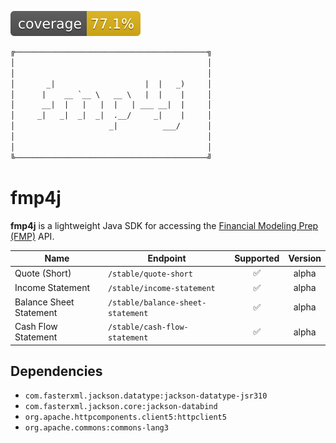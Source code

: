 ![](./.github/badges/jacoco.svg)

```txt
╔───────────────────────────────────────────╗
│                                           │
│                                           │
│       _|                    |  |   _)     │
│      |    __ `__ \   __ \   |  |    |     │
│      __|  |   |   |  |   | ___ __|  |     │
│     _|   _|  _|  _|  .__/     _|    |     │
│                     _|          ___/      │
│                                           │
│                                           │
╚───────────────────────────────────────────╝
```

# fmp4j

**fmp4j** is a lightweight Java SDK for accessing
the [Financial Modeling Prep (FMP)](https://site.financialmodelingprep.com/) API.

| Name                    | Endpoint                          | Supported | Version |
|-------------------------|-----------------------------------|:---------:|:-------:|
| Quote (Short)           | `/stable/quote-short`             |    ✅️     |  alpha  |
| Income Statement        | `/stable/income-statement`        |    ✅️     |  alpha  |
| Balance Sheet Statement | `/stable/balance-sheet-statement` |    ✅️     |  alpha  |
| Cash Flow Statement     | `/stable/cash-flow-statement`     |    ✅️     |  alpha  |

## Dependencies

- `com.fasterxml.jackson.datatype:jackson-datatype-jsr310`
- `com.fasterxml.jackson.core:jackson-databind`
- `org.apache.httpcomponents.client5:httpclient5`
- `org.apache.commons:commons-lang3`